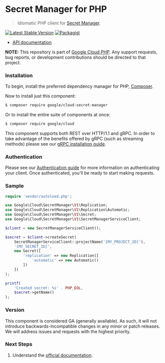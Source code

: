 # Secret Manager for PHP

> Idiomatic PHP client for [Secret Manager](https://cloud.google.com/secret-manager).

[![Latest Stable Version](https://poser.pugx.org/google/cloud-secret-manager/v/stable)](https://packagist.org/packages/google/cloud-secret-manager) [![Packagist](https://img.shields.io/packagist/dm/google/cloud-secret-manager.svg)](https://packagist.org/packages/google/cloud-secret-manager)

* [API documentation](http://googleapis.github.io/google-cloud-php/#/docs/cloud-secret-manager/latest/secretmanager/readme)

**NOTE:** This repository is part of [Google Cloud PHP](https://github.com/googleapis/google-cloud-php). Any
support requests, bug reports, or development contributions should be directed to
that project.

### Installation

To begin, install the preferred dependency manager for PHP, [Composer](https://getcomposer.org/).

Now to install just this component:

```sh
$ composer require google/cloud-secret-manager
```

Or to install the entire suite of components at once:

```sh
$ composer require google/cloud
```

This component supports both REST over HTTP/1.1 and gRPC. In order to take advantage of the benefits offered by gRPC (such as streaming methods)
please see our [gRPC installation guide](https://cloud.google.com/php/grpc).

### Authentication

Please see our [Authentication guide](https://github.com/googleapis/google-cloud-php/blob/main/AUTHENTICATION.md) for more information
on authenticating your client. Once authenticated, you'll be ready to start making requests.

### Sample

```php
require 'vendor/autoload.php';

use Google\Cloud\SecretManager\V1\Replication;
use Google\Cloud\SecretManager\V1\Replication\Automatic;
use Google\Cloud\SecretManager\V1\Secret;
use Google\Cloud\SecretManager\V1\SecretManagerServiceClient;

$client = new SecretManagerServiceClient();

$secret = $client->createSecret(
    SecretManagerServiceClient::projectName('[MY_PROJECT_ID]'),
    '[MY_SECRET_ID]',
    new Secret([
        'replication' => new Replication([
            'automatic' => new Automatic()
        ])
    ])
);

printf(
    'Created secret: %s' . PHP_EOL,
    $secret->getName()
);
```

### Version

This component is considered GA (generally available). As such, it will not introduce backwards-incompatible changes in
any minor or patch releases. We will address issues and requests with the highest priority.

### Next Steps

1. Understand the [official documentation](https://cloud.google.com/secret-manager/docs).
